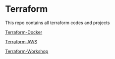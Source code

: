 # Terraform
This repo contains all terraform codes and projects

[Terraform-Docker](https://github.com/HesterHDM/Terraform_docker)

[Terraform-AWS](https://github.com/HesterHDM/Terraform_AWS)

[Terraform-Workshop](https://github.com/HesterHDM/Terraform_workshop)
